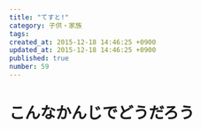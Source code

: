 ```yaml
---
title: "てすと!"
category: 子供・家族
tags: 
created_at: 2015-12-18 14:46:25 +0900
updated_at: 2015-12-18 14:46:25 +0900
published: true
number: 59
---
```


# こんなかんじでどうだろう
